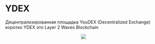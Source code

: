 # YDEX
Децентрализированная площадка YouDEX (Decentralized Exchange) коротко YDEX  это Layer 2 Waves Blockchain
<p align="center">
  <img src="https://github.com/raasakh/client_ytb/blob/main/wallet.gif">
</p>
